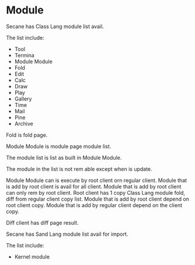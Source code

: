 # Module

Secane has Class Lang module list avail.

The list include:

- Tool
- Termina
- Module Module
- Fold
- Edit
- Calc
- Draw
- Play
- Gallery
- Time
- Mail
- Pine
- Archive

Fold is fold page.

Module Module is module page module list.

The module list is list as built in Module Module.

The module in the list is not rem able except when is update.

Module Module can is execute by root client orn regular client.
Module that is add by root client is avail for all client.
Module that is add by root client can only rem by root client.
Root client has 1 copy Class Lang module fold, diff from regular client
copy list.
Module that is add by root client depend on root client copy.
Module that is add by regular client depend on the client copy.

Diff client has diff page result.

Secane has Sand Lang module list avail for import.

The list include:

- Kernel module